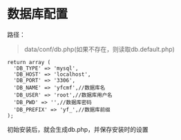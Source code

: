 # 数据库配置
路径：
> data/conf/db.php(如果不存在，则读取db.default.php)

```
return array (
  'DB_TYPE' => 'mysql',
  'DB_HOST' => 'localhost',
  'DB_PORT' => '3306',
  'DB_NAME' => 'yfcmf',//数据库名
  'DB_USER' => 'root',//数据库用户名
  'DB_PWD' => '',//数据库密码
  'DB_PREFIX' => 'yf_',//数据库前缀
);
```
初始安装后，就会生成db.php，并保存安装时的设置